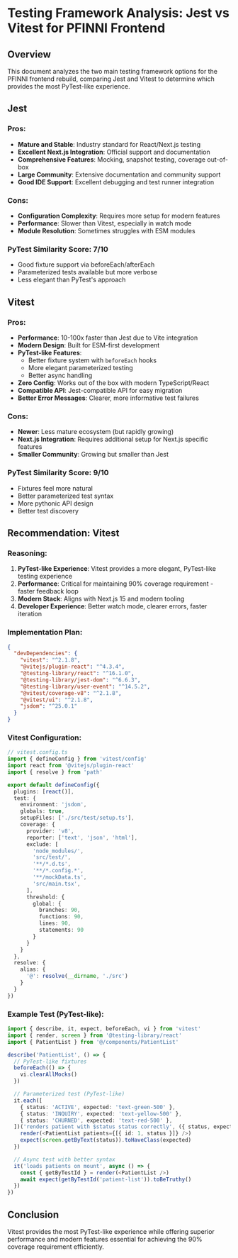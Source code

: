 # Testing Framework Analysis: Jest vs Vitest for PFINNI Frontend

## Overview
This document analyzes the two main testing framework options for the PFINNI frontend rebuild, comparing Jest and Vitest to determine which provides the most PyTest-like experience.

## Jest

### Pros:
- **Mature and Stable**: Industry standard for React/Next.js testing
- **Excellent Next.js Integration**: Official support and documentation
- **Comprehensive Features**: Mocking, snapshot testing, coverage out-of-box
- **Large Community**: Extensive documentation and community support
- **Good IDE Support**: Excellent debugging and test runner integration

### Cons:
- **Configuration Complexity**: Requires more setup for modern features
- **Performance**: Slower than Vitest, especially in watch mode
- **Module Resolution**: Sometimes struggles with ESM modules

### PyTest Similarity Score: 7/10
- Good fixture support via beforeEach/afterEach
- Parameterized tests available but more verbose
- Less elegant than PyTest's approach

## Vitest

### Pros:
- **Performance**: 10-100x faster than Jest due to Vite integration
- **Modern Design**: Built for ESM-first development
- **PyTest-like Features**:
  - Better fixture system with `beforeEach` hooks
  - More elegant parameterized testing
  - Better async handling
- **Zero Config**: Works out of the box with modern TypeScript/React
- **Compatible API**: Jest-compatible API for easy migration
- **Better Error Messages**: Clearer, more informative test failures

### Cons:
- **Newer**: Less mature ecosystem (but rapidly growing)
- **Next.js Integration**: Requires additional setup for Next.js specific features
- **Smaller Community**: Growing but smaller than Jest

### PyTest Similarity Score: 9/10
- Fixtures feel more natural
- Better parameterized test syntax
- More pythonic API design
- Better test discovery

## Recommendation: Vitest

### Reasoning:
1. **PyTest-like Experience**: Vitest provides a more elegant, PyTest-like testing experience
2. **Performance**: Critical for maintaining 90% coverage requirement - faster feedback loop
3. **Modern Stack**: Aligns with Next.js 15 and modern tooling
4. **Developer Experience**: Better watch mode, clearer errors, faster iteration

### Implementation Plan:
```json
{
  "devDependencies": {
    "vitest": "^2.1.8",
    "@vitejs/plugin-react": "^4.3.4",
    "@testing-library/react": "^16.1.0",
    "@testing-library/jest-dom": "^6.6.3",
    "@testing-library/user-event": "^14.5.2",
    "@vitest/coverage-v8": "^2.1.8",
    "@vitest/ui": "^2.1.8",
    "jsdom": "^25.0.1"
  }
}
```

### Vitest Configuration:
```typescript
// vitest.config.ts
import { defineConfig } from 'vitest/config'
import react from '@vitejs/plugin-react'
import { resolve } from 'path'

export default defineConfig({
  plugins: [react()],
  test: {
    environment: 'jsdom',
    globals: true,
    setupFiles: ['./src/test/setup.ts'],
    coverage: {
      provider: 'v8',
      reporter: ['text', 'json', 'html'],
      exclude: [
        'node_modules/',
        'src/test/',
        '**/*.d.ts',
        '**/*.config.*',
        '**/mockData.ts',
        'src/main.tsx',
      ],
      threshold: {
        global: {
          branches: 90,
          functions: 90,
          lines: 90,
          statements: 90
        }
      }
    }
  },
  resolve: {
    alias: {
      '@': resolve(__dirname, './src')
    }
  }
})
```

### Example Test (PyTest-like):
```typescript
import { describe, it, expect, beforeEach, vi } from 'vitest'
import { render, screen } from '@testing-library/react'
import { PatientList } from '@/components/PatientList'

describe('PatientList', () => {
  // PyTest-like fixtures
  beforeEach(() => {
    vi.clearAllMocks()
  })

  // Parameterized test (PyTest-like)
  it.each([
    { status: 'ACTIVE', expected: 'text-green-500' },
    { status: 'INQUIRY', expected: 'text-yellow-500' },
    { status: 'CHURNED', expected: 'text-red-500' },
  ])('renders patient with $status status correctly', ({ status, expected }) => {
    render(<PatientList patients={[{ id: 1, status }]} />)
    expect(screen.getByText(status)).toHaveClass(expected)
  })

  // Async test with better syntax
  it('loads patients on mount', async () => {
    const { getByTestId } = render(<PatientList />)
    await expect(getByTestId('patient-list')).toBeTruthy()
  })
})
```

## Conclusion
Vitest provides the most PyTest-like experience while offering superior performance and modern features essential for achieving the 90% coverage requirement efficiently.